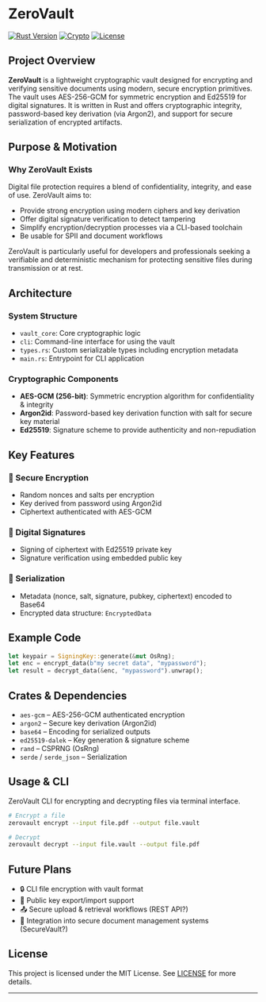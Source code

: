 
# ZeroVault

[![Rust Version](https://img.shields.io/badge/Rust-1.70%2B-orange?style=for-the-badge&logo=rust)](https://www.rust-lang.org/) [![Crypto](https://img.shields.io/badge/Encryption-AES--GCM%20%7C%20Ed25519-blue?style=for-the-badge&logo=lock)](https://docs.rs/aes-gcm) [![License](https://img.shields.io/badge/License-MIT-green?style=for-the-badge)](LICENSE)

## Project Overview

**ZeroVault** is a lightweight cryptographic vault designed for encrypting and verifying sensitive documents using modern, secure encryption primitives. The vault uses AES-256-GCM for symmetric encryption and Ed25519 for digital signatures. It is written in Rust and offers cryptographic integrity, password-based key derivation (via Argon2), and support for secure serialization of encrypted artifacts.

## Purpose & Motivation

### Why ZeroVault Exists

Digital file protection requires a blend of confidentiality, integrity, and ease of use. ZeroVault aims to:

- Provide strong encryption using modern ciphers and key derivation
- Offer digital signature verification to detect tampering
- Simplify encryption/decryption processes via a CLI-based toolchain
- Be usable for SPII and document workflows

ZeroVault is particularly useful for developers and professionals seeking a verifiable and deterministic mechanism for protecting sensitive files during transmission or at rest.

## Architecture

### System Structure

- `vault_core`: Core cryptographic logic
- `cli`: Command-line interface for using the vault
- `types.rs`: Custom serializable types including encryption metadata
- `main.rs`: Entrypoint for CLI application

### Cryptographic Components

- **AES-GCM (256-bit)**: Symmetric encryption algorithm for confidentiality & integrity
- **Argon2id**: Password-based key derivation function with salt for secure key material
- **Ed25519**: Signature scheme to provide authenticity and non-repudiation

## Key Features

### 🔐 Secure Encryption

- Random nonces and salts per encryption
- Key derived from password using Argon2id
- Ciphertext authenticated with AES-GCM

### 🧾 Digital Signatures

- Signing of ciphertext with Ed25519 private key
- Signature verification using embedded public key

### 🔁 Serialization

- Metadata (nonce, salt, signature, pubkey, ciphertext) encoded to Base64
- Encrypted data structure: `EncryptedData`

## Example Code

```rust
let keypair = SigningKey::generate(&mut OsRng);
let enc = encrypt_data(b"my secret data", "mypassword");
let result = decrypt_data(&enc, "mypassword").unwrap();
```

## Crates & Dependencies

- `aes-gcm` – AES-256-GCM authenticated encryption
- `argon2` – Secure key derivation (Argon2id)
- `base64` – Encoding for serialized outputs
- `ed25519-dalek` – Key generation & signature scheme
- `rand` – CSPRNG (OsRng)
- `serde` / `serde_json` – Serialization

## Usage & CLI

ZeroVault CLI for encrypting and decrypting files via terminal interface.

```bash
# Encrypt a file
zerovault encrypt --input file.pdf --output file.vault

# Decrypt
zerovault decrypt --input file.vault --output file.pdf
```

## Future Plans

- 🔒 CLI file encryption with vault format
- 📜 Public key export/import support
- 📤 Secure upload & retrieval workflows (REST API?)
- 💼 Integration into secure document management systems (SecureVault?)

## License

This project is licensed under the MIT License. See [LICENSE](LICENSE) for more details.

---


